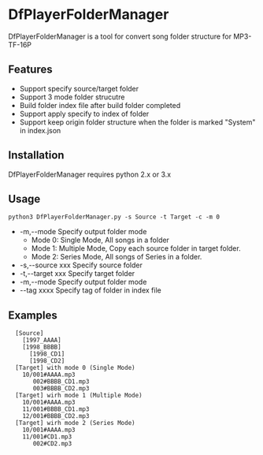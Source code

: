 # DfPlayerFolderManager

DfPlayerFolderManager is a tool for convert song folder structure for MP3-TF-16P

## Features

- Support specify source/target folder
- Support 3 mode folder strucutre
- Build folder index file after build folder completed
- Support apply specify to index of folder
- Support keep origin folder structure when the folder is marked "System" in index.json

## Installation

DfPlayerFolderManager requires python 2.x or 3.x

## Usage
```
python3 DfPlayerFolderManager.py -s Source -t Target -c -m 0
```
  * -m,--mode     Specify output folder mode
    * Mode 0: Single Mode, All songs in a folder
    * Mode 1: Multiple Mode, Copy each source folder in target folder.
    * Mode 2: Series Mode, All songs of Series in a folder.
  * -s,--source xxx     Specify source folder
  * -t,--target xxx     Specify target folder
  * -m,--mode           Specify output folder mode
  * --tag xxxx          Specify tag of folder in index file

## Examples
```
  [Source]
    [1997_AAAA]
    [1998_BBBB]
      [1998_CD1]
      [1998_CD2]
  [Target] with mode 0 (Single Mode)
    10/001#AAAA.mp3
       002#BBBB_CD1.mp3
       003#BBBB_CD2.mp3
  [Target] wirh mode 1 (Multiple Mode)
    10/001#AAAA.mp3
    11/001#BBBB_CD1.mp3
    12/001#BBBB_CD2.mp3
  [Target] wirh mode 2 (Series Mode)
    10/001#AAAA.mp3
    11/001#CD1.mp3
       002#CD2.mp3
```
